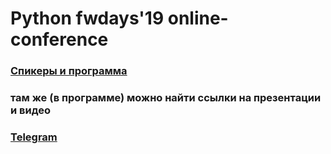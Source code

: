 # Python fwdays'19 online-conference 
### [Спикеры и программа](https://fwdays.com/event/python-fwdays-online-conference)
### там же (в программе) можно найти ссылки на презентации и видео
### [Telegram](https://t.me/fwdays)
